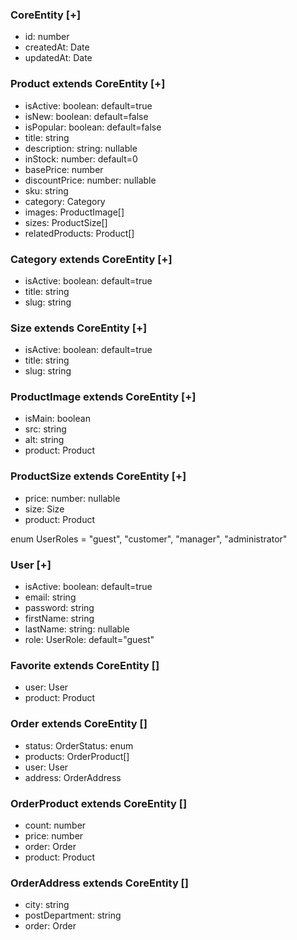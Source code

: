 ### CoreEntity [+]

- id: number
- createdAt: Date
- updatedAt: Date

### Product extends CoreEntity [+]

- isActive: boolean: default=true
- isNew: boolean: default=false
- isPopular: boolean: default=false
- title: string
- description: string: nullable
- inStock: number: default=0
- basePrice: number
- discountPrice: number: nullable
- sku: string
- category: Category
- images: ProductImage[]
- sizes: ProductSize[]
- relatedProducts: Product[]

### Category extends CoreEntity [+]

- isActive: boolean: default=true
- title: string
- slug: string

### Size extends CoreEntity [+]

- isActive: boolean: default=true
- title: string
- slug: string

### ProductImage extends CoreEntity [+]

- isMain: boolean
- src: string
- alt: string
- product: Product

### ProductSize extends CoreEntity [+]

- price: number: nullable
- size: Size
- product: Product

enum UserRoles = "guest", "customer", "manager", "administrator"

### User [+]

- isActive: boolean: default=true
- email: string
- password: string
- firstName: string
- lastName: string: nullable
- role: UserRole: default="guest"

### Favorite extends CoreEntity []

- user: User
- product: Product

### Order extends CoreEntity []

- status: OrderStatus: enum
- products: OrderProduct[]
- user: User
- address: OrderAddress

### OrderProduct extends CoreEntity []

- count: number
- price: number
- order: Order
- product: Product

### OrderAddress extends CoreEntity []

- city: string
- postDepartment: string
- order: Order
